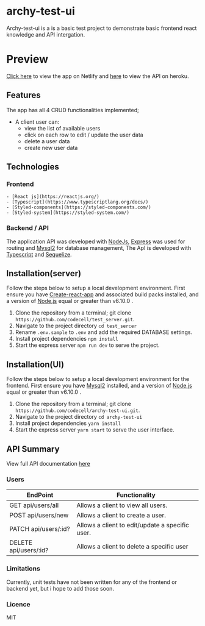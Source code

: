 # archy-test-ui
Archy-test-ui is a is a basic test project to demonstrate basic frontend react knowledge and API intergation.

# Preview
[Click here](https://venerable-elf-f1fe0a.netlify.app/) to view the app on Netlify and 
[here](https://hidden-retreat-03498.herokuapp.com/) to view the API on heroku.

## Features

The app has all 4 CRUD functionalities implemented;

- A client user can:
    - view the list of available users
    - click on each row to edit / update the user data
    - delete a user data
    - create new user data

## Technologies
### Frontend
    - [React js](https://reactjs.org/)
    - [Typescript](https://www.typescriptlang.org/docs/)
    - [Styled-components](https://styled-components.com/)
    - [Styled-system](https://styled-system.com/)

### Backend / API
The application API was developed with [NodeJs](http://nodejs.org/), [Express](http://expressjs.com/) was used for routing and [Mysql2](https://www.mysql.com/)  for database management, The ApI is developed with 
[Typescript](https://www.typescriptlang.org/docs) and [Sequelize](https://sequelize.org/).

## Installation(server)
Follow the steps below to setup a local development environment. First ensure you have [Create-react-app](https://reactjs.org/) and associated build packs installed, and a version of [Node.js](http://nodejs.org/) equal or greater than v6.10.0 .

1. Clone the repository from a terminal; git clone `https://github.com/codecell/test_server.git`.
2. Navigate to the project directory `cd test_sercer`
3. Rename `.env.sample` to `.env` and add the required DATABASE settings.
4. Install project dependencies `npm install`
5. Start the express server `npm run dev` to serve the project.

## Installation(UI)
Follow the steps below to setup a local development environment for the frontend. First ensure you have [Mysql2](https://www.mysql.com/) installed, and a version of [Node.js](http://nodejs.org/) equal or greater than v6.10.0 .

1. Clone the repository from a terminal; git clone `https://github.com/codecell/archy-test-ui.git`.
2. Navigate to the project directory `cd archy-test-ui`
3. Install project dependencies `yarn install`
4. Start the express server `yarn start` to serve the user interface.


## API Summary
View full API documentation [here](https://hidden-retreat-03498.herokuapp.com/api-docs/)

### Users
EndPoint                      |   Functionality
------------------------------|------------------------
GET api/users/all             |   Allows a client to view all users.
POST api/users/new            |   Allows a client to create a user.
PATCH api/users/:id?          |   Allows a client to edit/update a specific user.
DELETE api/users/:id?         |   Allows a client to delete a specific user


### Limitations
Currently, unit tests have not been written for any of the frontend or backend yet, but i hope to add those soon.


### Licence
MIT